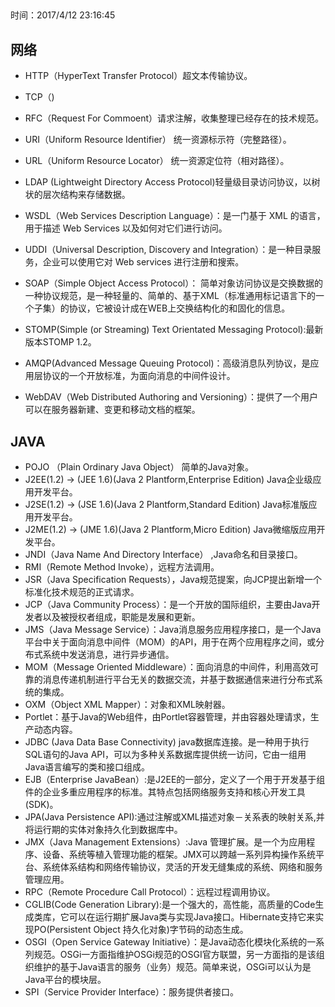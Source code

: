 ##   
时间：2017/4/12 23:16:45 

## 网络
* HTTP（HyperText Transfer Protocol）超文本传输协议。

* TCP（)

* RFC（Request For Commoent）请求注解，收集整理已经存在的技术规范。

* URI（Uniform Resource Identifier） 统一资源标示符（完整路径）。

* URL（Uniform Resource Locator） 统一资源定位符（相对路径）。

* LDAP (Lightweight Directory Access Protocol)轻量级目录访问协议，以树状的层次结构来存储数据。

* WSDL（Web Services Description Language）：是一门基于 XML 的语言，用于描述 Web Services 以及如何对它们进行访问。

* UDDI（Universal Description, Discovery and Integration）：是一种目录服务，企业可以使用它对 Web services 进行注册和搜索。

* SOAP（Simple Object Access Protocol）： 简单对象访问协议是交换数据的一种协议规范，是一种轻量的、简单的、基于XML（标准通用标记语言下的一个子集）的协议，它被设计成在WEB上交换结构化的和固化的信息。

* STOMP(Simple (or Streaming) Text Orientated Messaging Protocol):最新版本STOMP 1.2。

* AMQP(Advanced Message Queuing Protocol)：高级消息队列协议，是应用层协议的一个开放标准，为面向消息的中间件设计。

* WebDAV（Web Distributed Authoring and Versioning）：提供了一个用户可以在服务器新建、变更和移动文档的框架。 

## JAVA

 * POJO （Plain Ordinary Java Object） 简单的Java对象。
 * J2EE(1.2) -> (JEE 1.6)(Java 2 Plantform,Enterprise Edition) Java企业级应用开发平台。
 * J2SE(1.2) -> (JSE 1.6)(Java 2 Plantform,Standard Edition) Java标准版应用开发平台。
 * J2ME(1.2) -> (JME 1.6)(Java 2 Plantform,Micro Edition) Java微缩版应用开发平台。
 * JNDI（Java Name And Directory Interface） ,Java命名和目录接口。
 * RMI（Remote Method Invoke），远程方法调用。
 * JSR（Java Specification Requests），Java规范提案，向JCP提出新增一个标准化技术规范的正式请求。
 * JCP（Java Community Process）：是一个开放的国际组织，主要由Java开发者以及被授权者组成，职能是发展和更新。
 * JMS（Java Message Service）：Java消息服务应用程序接口，是一个Java平台中关于面向消息中间件（MOM）的API，用于在两个应用程序之间，或分布式系统中发送消息，进行异步通信。
 * MOM（Message Oriented Middleware）：面向消息的中间件，利用高效可靠的消息传递机制进行平台无关的数据交流，并基于数据通信来进行分布式系统的集成。
 * OXM（Object XML Mapper）：对象和XML映射器。
 * Portlet：基于Java的Web组件，由Portlet容器管理，并由容器处理请求，生产动态内容。
 * JDBC (Java Data Base Connectivity) java数据库连接。是一种用于执行SQL语句的Java API，可以为多种关系数据库提供统一访问，它由一组用Java语言编写的类和接口组成。
 * EJB（Enterprise JavaBean）:是J2EE的一部分，定义了一个用于开发基于组件的企业多重应用程序的标准。其特点包括网络服务支持和核心开发工具(SDK)。
 * JPA(Java Persistence API):通过注解或XML描述对象－关系表的映射关系,并将运行期的实体对象持久化到数据库中。
 * JMX（Java Management Extensions）:Java 管理扩展。是一个为应用程序、设备、系统等植入管理功能的框架。JMX可以跨越一系列异构操作系统平台、系统体系结构和网络传输协议，灵活的开发无缝集成的系统、网络和服务管理应用。
 * RPC（Remote Procedure Call Protocol）：远程过程调用协议。
 * CGLIB(Code Generation Library):是一个强大的，高性能，高质量的Code生成类库，它可以在运行期扩展Java类与实现Java接口。Hibernate支持它来实现PO(Persistent Object 持久化对象)字节码的动态生成。
 * OSGI（Open Service Gateway Initiative）：是Java动态化模块化系统的一系列规范。OSGi一方面指维护OSGi规范的OSGI官方联盟，另一方面指的是该组织维护的基于Java语言的服务（业务）规范。简单来说，OSGi可以认为是Java平台的模块层。
 * SPI（Service Provider Interface）：服务提供者接口。
 
